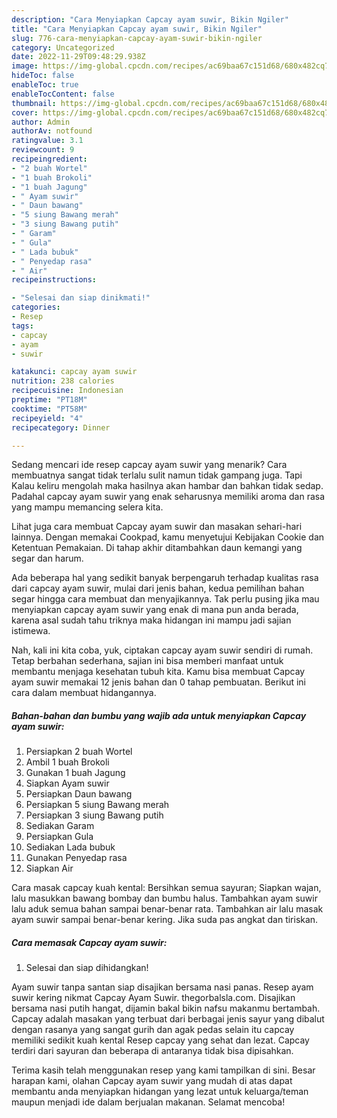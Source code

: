 ```yaml
---
description: "Cara Menyiapkan Capcay ayam suwir, Bikin Ngiler"
title: "Cara Menyiapkan Capcay ayam suwir, Bikin Ngiler"
slug: 776-cara-menyiapkan-capcay-ayam-suwir-bikin-ngiler
category: Uncategorized
date: 2022-11-29T09:48:29.938Z
image: https://img-global.cpcdn.com/recipes/ac69baa67c151d68/680x482cq70/capcay-ayam-suwir-foto-resep-utama.jpg
hideToc: false
enableToc: true
enableTocContent: false
thumbnail: https://img-global.cpcdn.com/recipes/ac69baa67c151d68/680x482cq70/capcay-ayam-suwir-foto-resep-utama.jpg
cover: https://img-global.cpcdn.com/recipes/ac69baa67c151d68/680x482cq70/capcay-ayam-suwir-foto-resep-utama.jpg
author: Admin
authorAv: notfound
ratingvalue: 3.1
reviewcount: 9
recipeingredient:
- "2 buah Wortel"
- "1 buah Brokoli"
- "1 buah Jagung"
- " Ayam suwir"
- " Daun bawang"
- "5 siung Bawang merah"
- "3 siung Bawang putih"
- " Garam"
- " Gula"
- " Lada bubuk"
- " Penyedap rasa"
- " Air"
recipeinstructions:

- "Selesai dan siap dinikmati!"
categories:
- Resep
tags:
- capcay
- ayam
- suwir

katakunci: capcay ayam suwir 
nutrition: 238 calories
recipecuisine: Indonesian
preptime: "PT18M"
cooktime: "PT58M"
recipeyield: "4"
recipecategory: Dinner

---
```



Sedang mencari ide resep capcay ayam suwir yang menarik? Cara membuatnya sangat tidak terlalu sulit namun tidak gampang juga. Tapi Kalau keliru mengolah maka hasilnya akan hambar dan bahkan tidak sedap. Padahal capcay ayam suwir yang enak seharusnya memiliki aroma dan rasa yang mampu memancing selera kita.


Lihat juga cara membuat Capcay ayam suwir dan masakan sehari-hari lainnya. Dengan memakai Cookpad, kamu menyetujui Kebijakan Cookie dan Ketentuan Pemakaian. Di tahap akhir ditambahkan daun kemangi yang segar dan harum.

Ada beberapa hal yang sedikit banyak berpengaruh terhadap kualitas rasa dari capcay ayam suwir, mulai dari jenis bahan, kedua pemilihan bahan segar hingga cara membuat dan menyajikannya. Tak perlu pusing jika mau menyiapkan capcay ayam suwir yang enak di mana pun anda berada, karena asal sudah tahu triknya maka hidangan ini mampu jadi sajian istimewa.


Nah, kali ini kita coba, yuk, ciptakan capcay ayam suwir sendiri di rumah. Tetap berbahan sederhana, sajian ini bisa memberi manfaat untuk membantu menjaga kesehatan tubuh kita. Kamu bisa membuat Capcay ayam suwir memakai 12 jenis bahan dan 0 tahap pembuatan. Berikut ini cara dalam membuat hidangannya.

<!--inarticleads1-->

##### Bahan-bahan dan bumbu yang wajib ada untuk menyiapkan Capcay ayam suwir:

1. Persiapkan 2 buah Wortel
1. Ambil 1 buah Brokoli
1. Gunakan 1 buah Jagung
1. Siapkan  Ayam suwir
1. Persiapkan  Daun bawang
1. Persiapkan 5 siung Bawang merah
1. Persiapkan 3 siung Bawang putih
1. Sediakan  Garam
1. Persiapkan  Gula
1. Sediakan  Lada bubuk
1. Gunakan  Penyedap rasa
1. Siapkan  Air


Cara masak capcay kuah kental: Bersihkan semua sayuran; Siapkan wajan, lalu masukkan bawang bombay dan bumbu halus. Tambahkan ayam suwir lalu aduk semua bahan sampai benar-benar rata. Tambahkan air lalu masak ayam suwir sampai benar-benar kering. Jika suda pas angkat dan tiriskan. 

<!--inarticleads2-->

##### Cara memasak Capcay ayam suwir:


1. Selesai dan siap dihidangkan!

Ayam suwir tanpa santan siap disajikan bersama nasi panas. Resep ayam suwir kering nikmat Capcay Ayam Suwir. thegorbalsla.com. Disajikan bersama nasi putih hangat, dijamin bakal bikin nafsu makanmu bertambah. Capcay adalah masakan yang terbuat dari berbagai jenis sayur yang dibalut dengan rasanya yang sangat gurih dan agak pedas selain itu capcay memiliki sedikit kuah kental Resep capcay yang sehat dan lezat. Capcay terdiri dari sayuran dan beberapa di antaranya tidak bisa dipisahkan. 

Terima kasih telah menggunakan resep yang kami tampilkan di sini. Besar harapan kami, olahan Capcay ayam suwir yang mudah di atas dapat membantu anda menyiapkan hidangan yang lezat untuk keluarga/teman maupun menjadi ide dalam berjualan makanan. Selamat mencoba!
